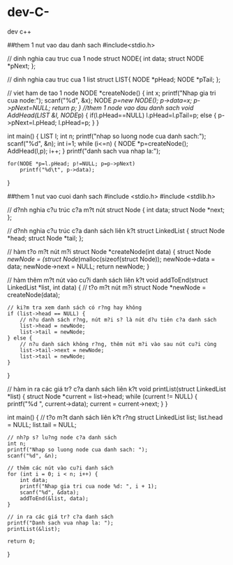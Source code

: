# dev-C-
dev c++


##them 1 nut vao dau danh sach
#include<stdio.h>

// dinh nghia cau truc cua 1 node
struct NODE{
    int data;
    struct NODE *pNext;
};

// dinh nghia cau truc cua 1 list
struct LIST{
    NODE *pHead;
    NODE *pTail;
};

// viet ham de tao 1 node
NODE *createNode()
{
    int x;
    printf("Nhap gia tri cua node:");
    scanf("%d", &x);
    NODE *p=new NODE();
    p->data=x;
    p->pNext=NULL;
    return p;
}
//them 1 node vao dau danh sach
void AddHead(LIST &l, NODE*p)
{
    if(l.pHead==NULL)
        l.pHead=l.pTail=p;
    else
    {
        p->pNext=l.pHead;
        l.pHead=p;
    }
} 

int main()
{
    LIST l;
    int n;
    printf("nhap so luong node cua danh sach:");
    scanf("%d", &n);
    int i=1;
    while (i<=n)
    {
        NODE *p=createNode();
        AddHead(l,p);
        i++;
    }
    printf("danh sach vua nhap la:");

    for(NODE *p=l.pHead; p!=NULL; p=p->pNext)
        printf("%d\t", p->data);
}

##them 1 nut vao cuoi danh sach
#include <stdio.h>
#include <stdlib.h>

// d?nh nghia c?u trúc c?a m?t nút
struct Node {
    int data;
    struct Node *next;
};

// d?nh nghia c?u trúc c?a danh sách liên k?t
struct LinkedList {
    struct Node *head;
    struct Node *tail;
};

// hàm t?o m?t nút m?i
struct Node *createNode(int data) {
    struct Node *newNode = (struct Node*)malloc(sizeof(struct Node));
    newNode->data = data;
    newNode->next = NULL;
    return newNode;
}

// hàm thêm m?t nút vào cu?i danh sách liên k?t
void addToEnd(struct LinkedList *list, int data) {
    // t?o m?t nút m?i
    struct Node *newNode = createNode(data);

    // ki?m tra xem danh sách có r?ng hay không
    if (list->head == NULL) {
        // n?u danh sách r?ng, nút m?i s? là nút d?u tiên c?a danh sách
        list->head = newNode;
        list->tail = newNode;
    } else {
        // n?u danh sách không r?ng, thêm nút m?i vào sau nút cu?i cùng
        list->tail->next = newNode;
        list->tail = newNode;
    }
}

// hàm in ra các giá tr? c?a danh sách liên k?t
void printList(struct LinkedList *list) {
    struct Node *current = list->head;
    while (current != NULL) {
        printf("%d ", current->data);
        current = current->next;
    }
}

int main() {
    // t?o m?t danh sách liên k?t r?ng
    struct LinkedList list;
    list.head = NULL;
    list.tail = NULL;

    // nh?p s? lu?ng node c?a danh sách
    int n;
    printf("Nhap so luong node cua danh sach: ");
    scanf("%d", &n);

    // thêm các nút vào cu?i danh sách
    for (int i = 0; i < n; i++) {
        int data;
        printf("Nhap gia tri cua node %d: ", i + 1);
        scanf("%d", &data);
        addToEnd(&list, data);
    }

    // in ra các giá tr? c?a danh sách
    printf("Danh sach vua nhap la: ");
    printList(&list);

    return 0;
}

